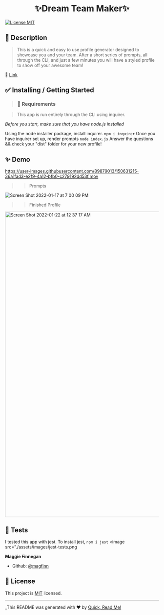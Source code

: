 <h1 align="center">✨Dream Team Maker✨</h1>

<p>
<a href="https://opensource.org/licenses/MIT">
<img alt = "License MIT" src="https://img.shields.io/badge/license-MIT-success.svg" target="_blank" /></a>
</p>

## 📜 Description

> This is a quick and easy to use profile generator designed to showcase you and your team. After a short series of prompts, all through the CLI, and just a few minutes you will have a styled profile to show off your awesome team!

🔗 <a href = 'https://www.github.com/magfinn/Dream-Team-Maker'>Link<a/>

## ✅ Installing / Getting Started

> ### 🧰 Requirements

> This app is run entirely through the CLI using inquirer.

_Before you start, make sure that you have node.js installed_

Using the node installer package, install inquirer. `npm i inquirer`
Once you have inquirer set up, render prompts `node index.js`
Answer the questions && check your "dist" folder for your new profile!

## ✨ Demo

https://user-images.githubusercontent.com/89879013/150631215-36a1fad3-e2f9-4a12-bfb0-c279192dd53f.mov

>
  >>Prompts
  
![Screen Shot 2022-01-17 at 7 00 09 PM](https://user-images.githubusercontent.com/89879013/150631196-9fa295bc-26a8-43a0-8d79-6b8452ffa5e3.png)
  
  >
  >>Finished Profile

<img width="998" alt="Screen Shot 2022-01-22 at 12 37 17 AM" src="https://user-images.githubusercontent.com/89879013/150631223-4de7f435-1929-4834-b249-5a24b15580a6.png">

> >

## 🚥 Tests

I tested this app with jest. To install jest, `npm i jest`
<image src="./assets/images/jest-tests.png</image>


**Maggie Finnegan**

- Github: [@magfinn](https://github.com/magfinn)

## 📝 License

This project is [MIT](https://opensource.org/licenses/MIT) licensed.

---

\_This README was generated with ❤️ by [Quick, Read Me!](https://github.com/magfinn/Quick-README-)
